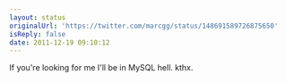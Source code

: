 ```yaml
---
layout: status
originalUrl: 'https://twitter.com/marcgg/status/148691589726875650'
isReply: false
date: 2011-12-19 09:10:12
---
```


If you're looking for me I'll be in MySQL hell. kthx.
